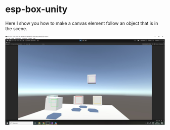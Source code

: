 # esp-box-unity
Here I show you how to make a canvas element follow an object that is in the scene.

![Descrição da imagem](photo_2023-03-04_20-22-02.jpg)
